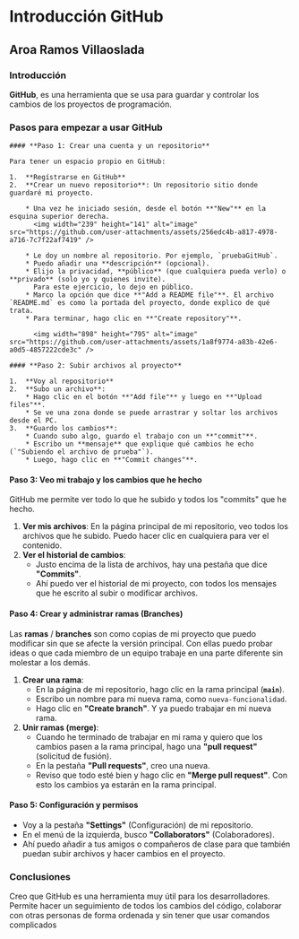 # Introducción GitHub
## Aroa Ramos Villaoslada

### Introducción

**GitHub**, es una herramienta que se usa para guardar y controlar los cambios de los proyectos de programación. 

### Pasos para empezar a usar GitHub
```
#### **Paso 1: Crear una cuenta y un repositorio**

Para tener un espacio propio en GitHub:

1.  **Regístrarse en GitHub**
2.  **Crear un nuevo repositorio**: Un repositorio sitio donde guardaré mi proyecto.
   
    * Una vez he iniciado sesión, desde el botón **"New"** en la esquina superior derecha.
      <img width="239" height="141" alt="image" src="https://github.com/user-attachments/assets/256edc4b-a817-4978-a716-7c7f22af7419" />

    * Le doy un nombre al repositorio. Por ejemplo, `pruebaGitHub`.
    * Puedo añadir una **descripción** (opcional).
    * Elijo la privacidad, **público** (que cualquiera pueda verlo) o **privado** (solo yo y quienes invite).
      Para este ejercicio, lo dejo en público.
    * Marco la opción que dice **"Add a README file"**. El archivo `README.md` es como la portada del proyecto, donde explico de qué trata. 
    * Para terminar, hago clic en **"Create repository"**.
  
      <img width="898" height="795" alt="image" src="https://github.com/user-attachments/assets/1a8f9774-a83b-42e6-a0d5-4857222cde3c" />
```
```
#### **Paso 2: Subir archivos al proyecto**

1.  **Voy al repositorio**
2.  **Subo un archivo**:
    * Hago clic en el botón **"Add file"** y luego en **"Upload files"**.
    * Se ve una zona donde se puede arrastrar y soltar los archivos desde el PC. 
3.  **Guardo los cambios**:
    * Cuando subo algo, guardo el trabajo con un **"commit"**.
    * Escribo un **mensaje** que explique qué cambios he echo (`"Subiendo el archivo de prueba"`).
    * Luego, hago clic en **"Commit changes"**.
```
#### **Paso 3: Veo mi trabajo y los cambios que he hecho**

GitHub me permite ver todo lo que he subido y todos los "commits" que he hecho.

1.  **Ver mis archivos**: En la página principal de mi repositorio, veo todos los archivos que he subido. Puedo hacer clic en cualquiera para ver el contenido.
2.  **Ver el historial de cambios**:
    * Justo encima de la lista de archivos, hay una pestaña que dice **"Commits"**.
    * Ahí puedo ver el historial de mi proyecto, con todos los mensajes que he escrito al subir o modificar archivos.
      
#### **Paso 4: Crear y administrar ramas (Branches)**

Las **ramas** / **branches** son como copias de mi proyecto que puedo modificar sin que se afecte la versión principal. Con ellas puedo probar ideas o que cada miembro de un equipo trabaje en una parte diferente sin molestar a los demás.

1.  **Crear una rama**:
    * En la página de mi repositorio, hago clic en la rama principal (**`main`**).
    * Escribo un nombre para mi nueva rama, como `nueva-funcionalidad`.
    * Hago clic en **"Create branch"**. Y ya puedo trabajar en mi nueva rama. 
2.  **Unir ramas (merge)**:
    * Cuando he terminado de trabajar en mi rama y quiero que los cambios pasen a la rama principal, hago una **"pull request"** (solicitud de fusión).
    * En la pestaña **"Pull requests"**, creo una nueva.
    * Reviso que todo esté bien y hago clic en **"Merge pull request"**. Con esto los cambios ya estarán en la rama principal.

#### **Paso 5: Configuración y permisos**

* Voy a la pestaña **"Settings"** (Configuración) de mi repositorio.
* En el menú de la izquierda, busco **"Collaborators"** (Colaboradores).
* Ahí puedo añadir a tus amigos o compañeros de clase para que también puedan subir archivos y hacer cambios en el proyecto.

### Conclusiones

Creo que GitHub es una herramienta muy útil para los desarrolladores. Permite hacer un seguimiento de todos los cambios del código, colaborar con otras personas de forma ordenada y sin tener que usar comandos complicados
